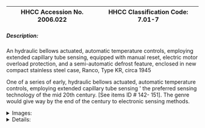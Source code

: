| **HHCC Accession No. 2006.022** |**HHCC Classification Code:  7.01-7**|
| ----------- | ----------- |
##### Description:
An hydraulic bellows actuated, automatic temperature controls, employing extended capillary tube sensing, equipped with manual reset, electric motor overload protection, and  a semi-automatic defrost feature, enclosed in new compact stainless steel case, Ranco, Type KR, circa 1945

One of a series of early, hydraulic bellows actuated, automatic temperature controls, employing extended capillary tube sensing ' the preferred sensing technology of the mid 20th century. [See items ID # 142- 151]. The genre would give way by the end of the century to electronic sensing methods.


<details>
	<summary>Images:</summary>
<div class="gallery gallery-wrapper--full" contenteditable="false" data-is-empty="false" data-translation="Add images" data-columns="6">
<figure class="gallery__item"><a href="#DOMAIN_NAME#gallery/7.01-7.jpg" data-size="2272x1524"><img src="#DOMAIN_NAME#gallery/7.01-7-thumbnail.jpg" alt=""></a></figure>
<figure class="gallery__item"><a href="#DOMAIN_NAME#gallery/7.01-7a.jpg" data-size="2196x1559"><img src="#DOMAIN_NAME#gallery/7.01-7a-thumbnail.jpg" alt=""></a></figure>
<figure class="gallery__item"><a href="#DOMAIN_NAME#gallery/7.01-7b.jpg" data-size="2253x1357"><img src="#DOMAIN_NAME#gallery/7.01-7b-thumbnail.jpg" alt=""></a></figure>
</div>
</details>


<details>
	<summary>Details:</summary>

##### Group:
7.01 Refrigerating and Air Conditioning Pressure and Temperature Controls - Household

##### Make:
Ranco

##### Manufacturer:
ARCB Co., Columbus Ohio

##### Model:
Type KR

##### Serial No.:
Body markings AH1; 55084-C

##### Size:
2.5 in. long plus capillary line x 1.5 x 4 in. high

##### Weight:
9 oz

##### Circa:
1945

##### Rating:
Exhibit, education, research, and demonstration quality illustrating a significant milestone in the evolution of extended capillary tube technology through a myriad engineering design developments and applications.

##### Patent Date/Number:


##### Provenance:
From York County (York Region) Ontario, once a rich agricultural hinterlands, attracting early settlement in the last years of the 18th century. Located on the north slopes of the Oak Ridges Moraine, within 20 miles of Toronto, the County would also attract early ex-urban development, to be come a wealthy market place for the emerging household and consumer technologies of the early and mid 20th century. 

This artifact was discovered in the 1950's in the used stock of T. H. Oliver, Refrigeration and Electric Sales and Service, Aurora, Ontario, an early worker in the field of agricultural, industrial and consumer technology.

##### Type and Design:
Extended capillary tube sensing
Designed for commercial and household applications up to ' HP

##### Construction:
Gone was the costly Bakelite case to be replaced by a simple, cost saving stamped and formed case in stainless steel sheet stock

##### Material:


##### Special Features:


##### Accessories:


##### Capacities:


##### Performance Characteristics:


##### Operation:


##### Control and Regulation:


##### Targeted Market Segment:


##### Consumer Acceptance:


##### Merchandising:


##### Market Price:


##### Technological Significance:
The series [see items ID # 142- 151] profiles the evolution of extended capillary tube technology through a myriad engineering design developments and applications. It was a period driven by, and responding to, a new often shameless, marketing hyperbola. For the industry would take full advantage of knowledge from the newly found thermal and fluid flow sciences of the times, as well as of the new materials technology and manufacturing methods of the immediate pre-W.W.II years. 

The industry was clearly out to create ever-increasing consumer interest and expectations for a user friendly, fully automated, self-regulating, affordable, mechanically driven cabinet refrigerators for the Canadian home. It was 'an automatic refrigerator in every kitchen' following the marketing pattern set by the automobile industry for 'an automobile in every garage', that was the call of the captains of the household refrigeration industry. The perfection of a reliable, affordable, and user friendly, automatic temperature control was critical to the success of this business venture.    

The Type KR series while found on household cabinet refrigerators was most often found on small unitary commercial applications, such as beverage coolers, ice cream cabinets, water coolers, and reach in cabinet refrigerators.

The control with its corroded mechanism illustrates a common cause of failure, in small unitary applications, subject to condensation and water leaks.

##### Industrial Significance:
see above

##### Socio-economic Significance:
see above

##### Socio-cultural Significance:
- see above

##### Donor:
G. Leslie Oliver, The T. H. Oliver HVACR Collection

##### HHCC Storage Location:


##### Tracking:


##### Bibliographic References:
Ranco Service Manual #1058, November 1960, P.282

##### Notes:
- 1) Side panel, switch cover and thermal overload heater not included

##### Related Reports:

</details>
